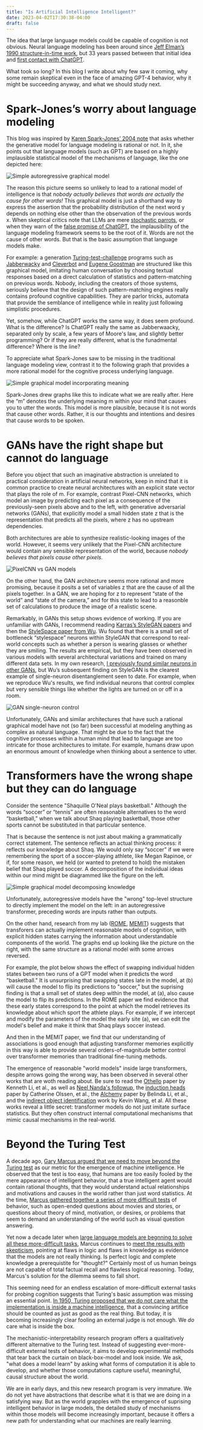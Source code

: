 ```yaml
---
title: "Is Artificial Intelligence Intelligent?"
date: 2023-04-02T17:30:38-04:00
draft: false
---
```

The idea that large language models could be capable of cognition is not obvious. Neural language modeling has been around since [Jeff Elman’s 1990 structure-in-time work](https://papers.baulab.info/Elman-1990.pdf), but 33 years passed between that initial idea and [first contact with ChatGPT](https://papers.baulab.info/also/Bubek-2023.pdf).

What took so long?  In this blog I write about why few saw it coming, why some remain skeptical even in the face of amazing GPT-4 behavior, why it might be succeeding anyway, and what we should study next.

# Spark-Jones’s worry about language modeling

This blog was inspired by [Karen Spark-Jones’ 2004 note](https://papers.baulab.info/also/Spark-Jones-2004.pdf) that asks whether the generative model for language modeling is rational or not. In it, she points out that language models (such as GPT) are based on a highly implausible statistical model of the mechanisms of language, like the one depicted here:

![Simple autoregressive graphical model](/images/graph_wordpred.png)

The reason this picture seems so unlikely to lead to a rational model of intelligence is that *nobody actually believes that words are actually the cause for other words!* This graphical model is just a shorthand way to express the assertion that the probability distribution of the next word y depends on nothing else other than the observation of the previous words x. When skeptical critics note that LLMs are mere [stochastic parrots](https://dl.acm.org/doi/pdf/10.1145/3442188.3445922), or when they warn of the [false promise of ChatGPT](https://www.nytimes.com/2023/03/08/opinion/noam-chomsky-chatgpt-ai.html), the implausibility of the language modeling framework seems to be the root of it.  Words are not the cause of other words. But that is the basic assumption that language models make.

For example: a generation [Turing-test-challenge](https://en.wikipedia.org/wiki/Loebner_Prize) programs such as [Jabberwacky](https://en.wikipedia.org/wiki/Jabberwacky) and [Cleverbot](https://en.wikipedia.org/wiki/Cleverbot) and [Eugene Goostman](https://en.wikipedia.org/wiki/Eugene_Goostman) are structured like this graphical model, imitating human conversation by choosing textual responses based on a direct calculation of statistics and pattern-matching on previous words. Nobody, including the creators of those systems, seriously believe that the design of such pattern-matching engines really contains profound cognitive capabilities. They are parlor tricks, automata that provide the semblance of intelligence while in reality just following simplistic procedures.

Yet, somehow, while ChatGPT works the same way, it does seem profound.  What is the difference?  Is ChatGPT really the same as Jabberwaacky, separated only by scale, a few years of Moore's law, and slightly better programming?  Or if they are really different, what is the funadmental difference?  Where is the line?

To appreciate what Spark-Jones saw to be missing in the traditional language modeling view, contrast it to the following graph that provides a more rational model for the cognitive process underlying language.

![Simple graphical model incorporating meaning](/images/graph_meaning1.png)

Spark-Jones drew graphs like this to indicate what we are really after. Here the “m” denotes the underlying meaning m within your mind that causes you to utter the words. This model is more plausible, because it is not words that cause other words. Rather, it is our thoughts and intentions and desires that cause words to be spoken.

# GANs have the right shape but cannot do language

Before you object that such an imaginative abstraction is unrelated to practical consideration in artificial neural networks, keep in mind that it is common practice to create neural architectures with an explicit state vector that plays the role of m.  For example, contrast Pixel-CNN networks, which model an image by predicting each pixel as a consequence of the previously-seen pixels above and to the left, with generative adversarial networks (GANs), that explicitly model a small hidden state z that is the representation that predicts all the pixels, where z has no upstream dependencies.

Both architectures are able to synthesize realistic-looking images of the world. However, it seems very unlikely that the Pixel-CNN architecture would contain any sensible representation of the world, because *nobody believes that pixels cause other pixels.*

![PixelCNN vs GAN models](/images/graph_pixelcnn_vs_gan.png)

On the other hand, the GAN architecture seems more rational and more promising, because it posits a set of variables z that are the cause of all the pixels together.  In a GAN, we are hoping for z to represent “state of the world” and “state of the camera,” and for this state to lead to a reasonble set of calculations to produce the image of a realistic scene.

Remarkably, in GANs this setup shows evidence of working.  If you are unfamiliar with GANs, I recommend reading [Karras’s StyleGAN papers](https://arxiv.org/abs/1812.04948) and then the [StyleSpace paper from Wu](https://arxiv.org/abs/2011.12799). Wu found that there is a small set of bottleneck “stylespace” neurons within StyleGAN that correspond to real-world concepts such as whether a person is wearing glasses or whether they are smiling.  The results are empirical, but they have been observed in various models with several architectural variations and trained on many different data sets. In my own research, [I previously found similar neurons in other GANs](https://arxiv.org/abs/1811.10597), but Wu’s subsequent finding on StyleGAN is the clearest example of single-neuron disentanglement seen to date. For example, when we reproduce Wu's results, we find individual neurons that control complex but very sensible things like whether the lights are turned on or off in a room.

![GAN single-neuron control](/images/gan_neuron_control.gif)

Unfortunately, GANs and similar architectures that have such a rational graphical model have not (so far) been successful at modeling anything as complex as natural language.  That might be due to the fact that the cognitive processes within a human mind that lead to language are too intricate for those architectures to imitate. For example, humans draw upon an enormous amount of knowledge when thinking about a sentence to utter.

# Transformers have the wrong shape but they can do language

Consider the sentence "Shaquille O'Neal plays basketball." Although the words “soccer” or “tennis” are often reasonable alternatives to the word “basketball,” when we talk about Shaq playing basketball, those other sports cannot be substituted in that particular sentence.

That is because the sentence is not just about making a grammatically correct statement.  The sentence reflects an actual thinking process: it reflects our knowledge about Shaq. We would only say “soccer” if we were remembering the sport of a soccer-playing athlete, like Megan Rapinoe, or if, for some reason, we held (or wanted to pretend to hold) the mistaken belief that Shaq played soccer. A decomposition of the individual ideas within our mind might be diagrammed like the figure on the left.

![Simple graphical model decomposing knowledge](/images/graph_side_by_side.png)

Unfortunately, autoregressive models have the "wrong" top-level structure to directly implement the model on the left: in an autoregressive transformer, preceding words are inputs rather than outputs.

On the other hand, research from my lab ([ROME](https://rome.baulab.info), [MEMIT](https://memit.baulab.info)) suggests that transforers can actually implement reasonable models of cognition, with explicit hidden states carrying the information about understandable components of the world.  The graphs end up looking like the picture on the right, with the same structure as a rational model with some arrows reversed.

For example, the plot below shows the effect of swapping individual hidden states between two runs of a GPT model when it predicts the word "basketball."  It is unsurprising that swapping states late in the model, at (b) will cause the model to flip its predictions to "soccer," but the suprising finding is that a small set of states deep within the model, at (a), also cause the model to flip its predictions.  In the ROME paper we find evidence that these early states correspond to the point at which the model retrieves its knowledge about which sport the athlete plays.  For example, if we intercept and modify the parameters of the model the early site (a), we can edit the model's belief and make it think that Shaq plays soccer instead.

And then in the MEMIT paper, we find that our understanding of associations is good enough that adjusting transformer memories explicitly in this way is able to provide several orders-of-magnitude better control over transformer memories than traditional fine-tuning methods.

The emergence of reasonable "world models" inside large transformers, despite arrows going the wrong way, has been observed in several other works that are woth reading about.  Be sure to read the [Othello](https://thegradient.pub/othello/) paper by Kenneth Li, et al., as well as [Neel Nanda's followup](https://www.neelnanda.io/mechanistic-interpretability/othello), the [induction heads](https://arxiv.org/abs/2209.11895) paper by Catherine Olssen, et al., the [Alchemy](https://arxiv.org/abs/2106.00737) paper by Belinda Li, et al., and the [indirect object identification](https://arxiv.org/abs/2211.00593) work by Kevin Wang, et al.  All these works reveal a little secret: transformer models do not just imitate surface statistics.  But they often construct internal computational mechanisms that mimic causal mechanisms in the real-world.

# Beyond the Turing Test

A decade ago, [Gary Marcus argued that we need to move beyond the Turing test](https://www.npr.org/2014/06/14/322008378/moving-beyond-the-turing-test-to-judge-artificial-intelligence) as our metric for the emergence of machine intelligence.  He observed that the test is too easy, that humans are too easily fooled by the mere appearance of intelligent behavior, that a true intelligent agent would contain rational thoughts, that they would understand actual relationships and motivations and causes in the world rather than just word statistics.  At the time, [Marcus gathered together a series of more difficult tests](https://ojs.aaai.org/aimagazine/index.php/aimagazine/article/view/2650/2527) of behavior, such as open-ended questions about movies and stories, or questions about theory of mind, motivation, or desires, or problems that seem to demand an understanding of the world such as visual question answering.

Yet now a decade later when [large language models are begnning to solve all these more-difficult tasks](https://papers.baulab.info/also/Bubek-2023.pdf), Marcus continues to [meet the results with skepticism](https://www.nytimes.com/2023/01/06/opinion/ezra-klein-podcast-gary-marcus.html), pointing at flaws in logic and flaws in knowledge as evidence that the models are not really thinking. Is perfect logic and complete knowledge a prerequistite for "thought?"  Certainly most of us human beings are not capable of total factual recall and flawless logical reasoning.  Today, Marcus's solution for the dilemma seems to fall short.

This seeming need for an endless escalation of more-difficult external tasks for probing cognition suggests that Turing's basic assumption was missing an essential point.  [In 1950, Turing proposed that we do not care what the implementation is inside a machine intelligence](https://papers.baulab.info/also/Turing-1950.pdf), that a convincing artifice should be counted as just as good as the real thing.  But today, it is becoming increasingly clear fooling an external judge is not enough.  We *do* care what is inside the box.

The mechanistic-interpretability research program offers a qualitatively different alternative to the Turing test.  Instead of suggesting ever-more-difficult external tests of behavior, it aims to develop experimental methods that tear back the curtain on black-box-model and look inside.  We ask, "what does a model learn" by asking what forms of computation it is able to develop, and whether those computations capture useful, meaningful, causal structure about the world.

We are in early days, and this new research program is very immature.  We do not yet have abstractions that describe what it is that we are doing in a satisfying way.  But as the world grapples with the emergence of suprising intelligent behavior in large models, the detailed study of mechanisms within those models will become increasingly important, because it offers a new path for understanding what our machines are really learning.
